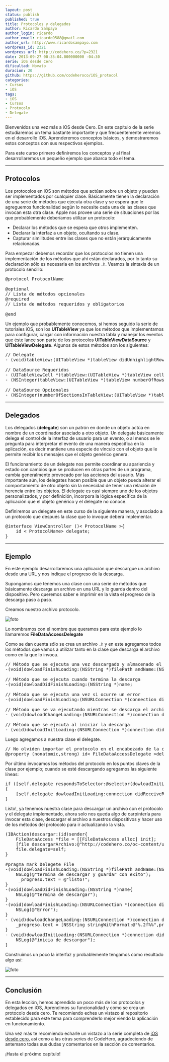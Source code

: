 ```yaml
---
layout: post
status: publish
published: true
title: Protocolos y delegados
author: Ricardo Sampayo
author_login: ricardo
author_email: ricardo9588@gmail.com
author_url: http://www.ricardosampayo.com
wordpress_id: 2321
wordpress_url: http://codehero.co/?p=2321
date: 2013-09-27 00:35:04.000000000 -04:30
serie: iOS desde Cero
dificultad: Novato
duracion: 20
github: https://github.com/codeheroco/iOS_protocol
categories:
- Cursos
- iOS
tags:
- iOS
- Cursos
- Protocolo
- Delegate
---
```

<p>Bienvenidos una vez más a iOS desde Cero. En este capítulo de la serie estudiaremos un tema bastante importante y que frecuentemente veremos en el desarrollo iOS. Aprenderemos conceptos básicos, y demostraremos estos conceptos con sus respectivos ejemplos.</p>

<p>Para este curso primero definiremos los conceptos y al final desarrollaremos un pequeño ejemplo que abarca todo el tema.</p>

<hr />

<h2>Protocolos</h2>

<p>Los protocolos en iOS son métodos que actúan sobre un objeto y pueden ser implementados por cualquier clase. Básicamente tienen la declaración de una serie de métodos que ejecuta otra clase y se espera que le agreguemos funcionalidad según lo necesite cada una de las clases que invocan esta otra clase. Apple nos provee una serie de situaciones por las que probablemente deberíamos utilizar un protocolo:</p>

<ul>
<li>Declarar los métodos que se espera que otros implementen.</li>
<li>Declarar la interfaz a un objeto, ocultando su clase.</li>
<li>Capturar similitudes entre las clases que no están jerárquicamente relacionadas.</li>
</ul>

<p>Para empezar debemos recordar que los protocolos no tienen una implementación de los métodos que ahí están declarados, por lo tanto su declaración sólo es necesaria en los archivos <code>.h</code>. Veamos la sintaxis de un protocolo sencillo:</p>

<pre>@protocol ProtocolName

@optional
// Lista de métodos opcionales
@required
// Lista de métodos requeridos y obligatorios

@end
</pre>

<p>Un ejemplo que probablemente conocemos, si hemos seguido la serie de tutoriales iOS, son los <strong>UITableView</strong> ya que los métodos que implementamos para configurar, cargar con información nuestra tabla y manejar los eventos que éste lance son parte de los protocolos <strong>UITableViewDataSource</strong> y <strong>UITableViewDelegate</strong>. Algunos de estos métodos son los siguientes:</p>

<pre>// Delegate
- (void)tableView:(UITableView *)tableView didUnhighlightRowAtIndexPath:(NSIndexPath *)indexPath;

// DataSource Requeridos
- (UITableViewCell *)tableView:(UITableView *)tableView cellForRowAtIndexPath:(NSIndexPath *)indexPath;
- (NSInteger)tableView:(UITableView *)tableView numberOfRowsInSection:(NSInteger)section;

// DataSource Opcionales
- (NSInteger)numberOfSectionsInTableView:(UITableView *)tableView;
</pre>

<hr />

<h2>Delegados</h2>

<p>Los delegados (<strong>delegate</strong>) son un patrón en donde un objeto actúa en nombre de un coordinador asociado a otro objeto. Un delegate básicamente delega el control de la interfaz de usuario para un evento, o al menos se le pregunta para interpretar el evento de una manera específica en la aplicación, es decir mantiene una especie de vínculo con el objeto que le permite recibir los mensajes que el objeto genérico genera.</p>

<p>El funcionamiento de un delegate nos permite coordinar su apariencia y estado con cambios que se producen en otras partes de un programa, cambia generalmente provocado por las acciones del usuario. Más importante aún, los delegates hacen posible que un objeto pueda alterar el comportamiento de otro objeto sin la necesidad de tener una relación de herencia entre los objetos. El delegate es casi siempre uno de los objetos personalizados, y por definición, incorpora la lógica específica de la aplicación que el objeto genérico y el delegate no conoce.</p>

<p>Definiremos un delegate en este curso de la siguiente manera, y asociado a un protocolo que después la clase que lo invoque deberá implementar.</p>

<pre>@interface ViewController ()&lt; ProtocolName >{
    id &lt; ProtocolName> delegate;
}
</pre>

<hr />

<h2>Ejemplo</h2>

<p>En este ejemplo desarrollaremos una aplicación que descargue un archivo desde una URL y nos indique el progreso de la descarga.</p>

<p>Supongamos que tenemos una clase con una serie de métodos que básicamente descarga un archivo en una URL y lo guarda dentro del dispositivo. Pero queremos saber e imprimir en la vista el progreso de la descarga paso a paso.</p>

<p>Creamos nuestro archivo protocolo.</p>

<p><img src="http://i.imgur.com/WOINV9j.png?1" alt="foto" /></p>

<p>Lo nombramos con el nombre que queramos para este ejemplo lo llamaremos <strong>FileDataAccessDelegate</strong></p>

<p>Como se dan cuenta sólo se crea un archivo <code>.h</code> y en este agregamos todos los métodos que vamos a utilizar tanto en la clase que descarga el archivo como en la que lo invoca.</p>

<pre>// Método que se ejecuta una vez descargado y almacenado el archivo
-(void)dowloadFinishLoading:(NSString *)filePath andName:(NSString *)name;

// Método que se ejecuta cuando termina la descarga
-(void)dowloadDidFinishLoading:(NSString *)name;

// Método que se ejecuta una vez si ocurre un error
-(void)dowloadFinishLoading:(NSURLConnection *)connection didFailWithError:(NSError *)error andName:(NSString *)name;

// Método que se va ejecutando mientras se descarga el archivo
- (void)dowloadChangeLoading:(NSURLConnection *)connection didReceiveData:(NSData *)data andProgress:(float)progress;

// Método que se ejecuta al iniciar la descarga
- (void)dowloadInitLoading:(NSURLConnection *)connection didReceiveResponse:(NSURLResponse *)response;
</pre>

<p>Luego agregamos a nuestra clase el delegate.</p>

<pre>// No olviden importar el protocolo en el encabezado de la clase
@property (nonatomic,strong) id&lt; FileDataAccessDelegate >delegate;
</pre>

<p>Por último invocamos los métodos del protocolo en los puntos claves de la clase por ejemplo; cuando se esté descargando agregamos las siguiente líneas:</p>

<pre>if ([self.delegate respondsToSelector:@selector(dowloadInitLoading:didReceiveResponse:)]) 
{
    [self.delegate dowloadInitLoading:connection didReceiveResponse:response];
}
</pre>

<p>Listo!, ya tenemos nuestra clase para descargar un archivo con el protocolo y el delegate implementado, ahora solo nos queda algo de carpintería para invocar esta clase, descargar el archivo a nuestros dispositivos y hacer uso de los métodos del protocolo para ir actualizando la vista.</p>

<pre>(IBAction)descargar:(id)sender{
    FileDataAccess *file = [[FileDataAccess alloc] init];
    [file descargarArchivo:@"http://codehero.co/oc-content/uploads/2013/08/Screen-Shot-2013-08-12-at-1.04.36-AM.png" nombre:@"imagen.png"];
    file.delegate=self;
}

#pragma mark Delegete File
-(void)dowloadFinishLoading:(NSString *)filePath andName:(NSString *)name{
    NSLog(@"termina de descargar y guardar con exito");
     _progreso.text = @"listo!";
}
-(void)dowloadDidFinishLoading:(NSString *)name{
    NSLog(@"termina de descargar");
}
-(void)dowloadFinishLoading:(NSURLConnection *)connection didFailWithError:(NSError *)error andName:(NSString *)name{
    NSLog(@"Error");
}
- (void)dowloadChangeLoading:(NSURLConnection *)connection didReceiveData:(NSData *)data andProgress:(float)progress{
    _progreso.text = [NSString stringWithFormat:@"%.2f%%",progress*100];
}
- (void)dowloadInitLoading:(NSURLConnection *)connection didReceiveResponse:(NSURLResponse *)response{
    NSLog(@"inicia de descargar");
}
</pre>

<p>Construímos un poco la interfaz y probablemente tengamos como resultado algo así:</p>

<p><img src="http://i.imgur.com/e0Mhnw4.png?1" alt="foto" /></p>

<hr />

<h2>Conclusión</h2>

<p>En esta lección, hemos aprendido un poco más de los protocolos y delegados en iOS, Aprendimos su funcionalidad y cómo se crea un protocolo desde cero. Te recomiendo eches un vistazo al repositorio establecido para este tema para comprenderlo mejor viendo la aplicación en funcionamiento.</p>

<p>Una vez más te recomiendo echarle un vistazo a la serie completa de <a href="http://codehero.co/series/ios-desde-cero/">iOS desde cero</a>, así como a las otras series de CodeHero, agradeciendo de antemano todas sus dudas y comentarios en la sección de comentarios.</p>

<p>¡Hasta el próximo capítulo!</p>
